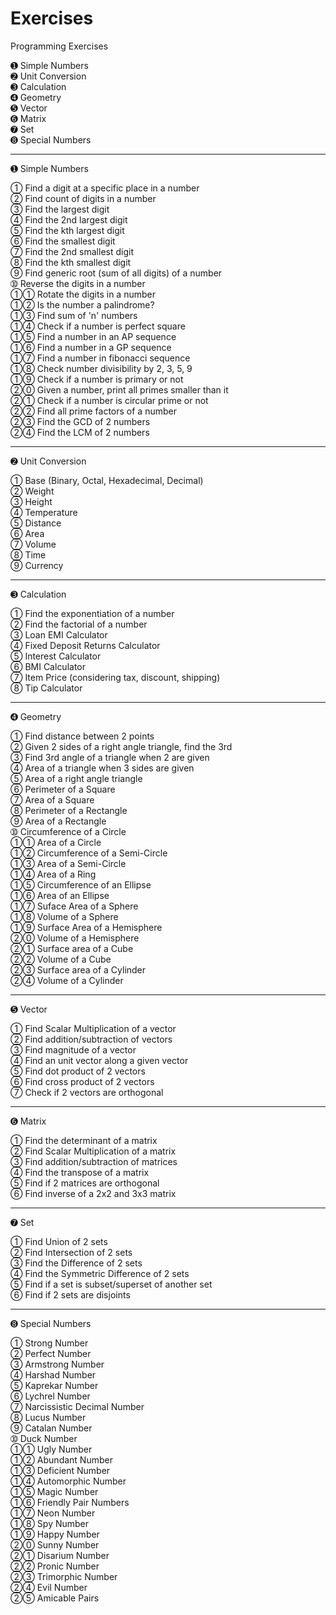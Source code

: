 # Exercises
Programming Exercises

➊  Simple Numbers  
➋  Unit Conversion  
➌  Calculation  
➍  Geometry  
➎  Vector  
➏  Matrix  
➐  Set  
➑  Special Numbers  

---

➊  Simple Numbers  

➀  Find a digit at a specific place in a number  
➁  Find count of digits in a number  
➂  Find the largest digit  
➃  Find the 2nd largest digit  
➄  Find the kth largest digit  
➅  Find the smallest digit  
➆  Find the 2nd smallest digit  
➇  Find the kth smallest digit  
➈  Find generic root (sum of all digits) of a number  
➉  Reverse the digits in a number  
➀➀  Rotate the digits in a number  
➀➁  Is the number a palindrome?  
➀➂  Find sum of 'n' numbers  
➀➃  Check if a number is perfect square  
➀➄  Find a number in an AP sequence  
➀➅  Find a number in a GP sequence  
➀➆  Find a number in fibonacci sequence  
➀➇  Check number divisibility by 2, 3, 5, 9  
➀➈  Check if a number is primary or not  
➁⓪  Given a number, print all primes smaller than it  
➁➀  Check if a number is circular prime or not  
➁➁  Find all prime factors of a number  
➁➂  Find the GCD of 2 numbers  
➁➃  Find the LCM of 2 numbers  

---

➋  Unit Conversion  

➀  Base (Binary, Octal, Hexadecimal, Decimal)  
➁  Weight  
➂  Height  
➃  Temperature  
➄  Distance  
➅  Area  
➆  Volume  
➇  Time  
➈  Currency  

---

➌  Calculation  

➀  Find the exponentiation of a number  
➁  Find the factorial of a number  
➂  Loan EMI Calculator  
➃  Fixed Deposit Returns Calculator  
➄  Interest Calculator  
➅  BMI Calculator  
➆  Item Price (considering tax, discount, shipping)  
➇  Tip Calculator  

---

➍  Geometry  

➀  Find distance between 2 points  
➁  Given 2 sides of a right angle triangle, find the 3rd  
➂  Find 3rd angle of a triangle when 2 are given  
➃  Area of a triangle when 3 sides are given  
➄  Area of a right angle triangle  
➅  Perimeter of a Square  
➆  Area of a Square  
➇  Perimeter of a Rectangle  
➈  Area of a Rectangle  
➉  Circumference of a Circle  
➀➀  Area of a Circle  
➀➁  Circumference of a Semi-Circle  
➀➂  Area of a Semi-Circle  
➀➃  Area of a Ring  
➀➄  Circumference of an Ellipse  
➀➅  Area of an Ellipse  
➀➆  Suface Area of a Sphere  
➀➇  Volume of a Sphere  
➀➈  Surface Area of a Hemisphere  
②⓪  Volume of a Hemisphere  
➁➀  Surface area of a Cube  
➁➁  Volume of a Cube  
➁➂  Surface area of a Cylinder  
➁➃  Volume of a Cylinder  

---

➎  Vector  

➀  Find Scalar Multiplication of a vector  
➁  Find addition/subtraction of vectors  
➂  Find magnitude of a vector  
➃  Find an unit vector along a given vector  
➄  Find dot product of 2 vectors  
➅  Find cross product of 2 vectors  
➆  Check if 2 vectors are orthogonal  

---

➏  Matrix  

➀  Find the determinant of a matrix  
➁  Find Scalar Multiplication of a matrix  
➂  Find addition/subtraction of matrices  
➃  Find the transpose of a matrix  
➄  Find if 2 matrices are orthogonal  
➅  Find inverse of a 2x2 and 3x3 matrix  

---

➐  Set

➀  Find Union of 2 sets  
➁  Find Intersection of 2 sets  
➂  Find the Difference of 2 sets  
➃  Find the Symmetric Difference of 2 sets  
➄  Find if a set is subset/superset of another set  
➅  Find if 2 sets are disjoints  

---

➑  Special Numbers  

➀  Strong Number  
➁  Perfect Number  
➂  Armstrong Number  
➃  Harshad Number  
➄  Kaprekar Number  
➅  Lychrel Number  
➆  Narcissistic Decimal Number  
➇  Lucus Number  
➈  Catalan Number  
➉  Duck Number  
➀➀  Ugly Number  
➀➁  Abundant Number  
➀➂  Deficient Number  
➀➃  Automorphic Number  
➀➄  Magic Number  
➀➅  Friendly Pair Numbers  
➀➆  Neon Number  
➀➇  Spy Number  
➀➈  Happy Number  
➁⓪  Sunny Number  
➁➀  Disarium Number  
➁➁  Pronic Number  
➁➂  Trimorphic Number  
➁➃  Evil Number  
➁➄  Amicable Pairs  
